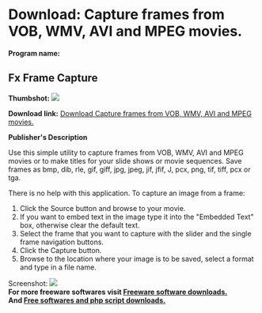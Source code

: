 # Download: Capture frames from VOB, WMV, AVI and MPEG movies.

**Program name:**

## Fx Frame Capture

  
**Thumbshot:** ![](http://www.freewarefiles.com/screenshot/fxframecap_md.gif)   
  
**Download link:** [Download Capture frames from VOB, WMV, AVI and MPEG movies.](http://freesoftwares.boysofts.com/Fx-Frame-Capture_program_21366.html)  
  


**Publisher's Description**  
  


Use this simple utility to capture frames from VOB, WMV, AVI and MPEG movies or to make titles for your slide shows or movie sequences. Save frames as bmp, dib, rle, gif, giff, jpg, jpeg, jif, jfif, J, pcx, png, tif, tiff, pcx or tga. 

There is no help with this application. To capture an image from a frame:

  1. Click the Source button and browse to your movie. 
  2. If you want to embed text in the image type it into the "Embedded Text" box, otherwise clear the default text. 
  3. Select the frame that you want to capture with the slider and the single frame navigation buttons. 
  4. Click the Capture button. 
  5. Browse to the location where your image is to be saved, select a format and type in a file name. 

  
  
Screenshot: ![](http://www.freewarefiles.com/screenshot/fxframecap.gif)   
**For more freeware softwares visit [Freeware software downloads.](http://freesoftwares.boysofts.com/)**   
**And [Free softwares and php script downloads.](http://www.boysofts.com/)**
